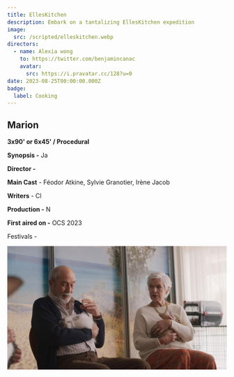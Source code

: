 ```yaml
---
title: EllesKitchen
description: Embark on a tantalizing EllesKitchen expedition
image:
  src: /scripted/elleskitchen.webp
directors:
  - name: Alexia wong
    to: https://twitter.com/benjamincanac
    avatar:
      src: https://i.pravatar.cc/128?u=0
date: 2023-08-25T00:00:00.000Z
badge:
  label: Cooking
---
```


## Marion

**3x90'  or 6x45' / Procedural**

**Synopsis -** Ja

**Director -**

**Main Cast** - Féodor Atkine, Sylvie Granotier, Irène Jacob

**Writers** - Cl

**Production -** N

**First aired on -** OCS 2023

Festivals -

![Septieme-Ciel.jpg](/scripted/Septieme-Ciel.jpg)
